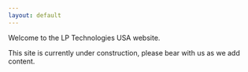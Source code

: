 ```yaml
---
layout: default
---
```


Welcome to the LP Technologies USA website.

This site is currently under construction, please bear with us as we add content.
